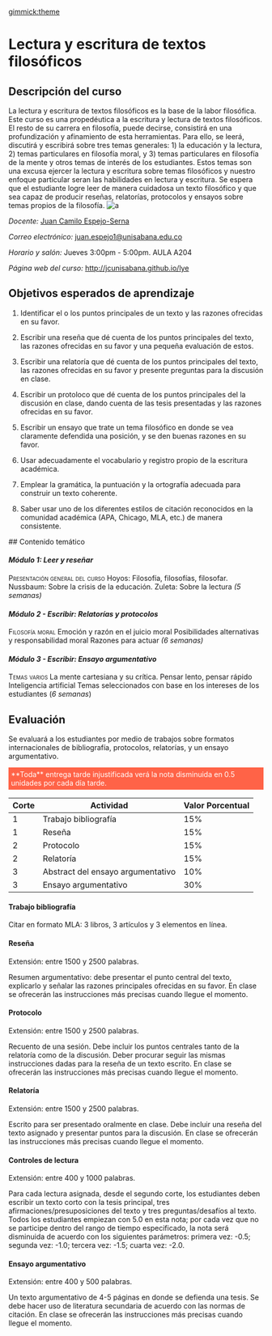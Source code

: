 [gimmick:theme](united)

# Lectura y escritura de textos filosóficos 
<!-- toc -->

<!-- tocstop -->

## Descripción del curso
La lectura y escritura de textos filosóficos es la base de la labor filosófica. Este curso es una propedéutica a la escritura y lectura de textos filosóficos. El resto de su carrera en filosofía, puede decirse, consistirá en una profundización y afinamiento de esta herramientas. Para ello, se leerá, discutirá y escribirá sobre tres temas generales: 1) la educación y la lectura, 2) temas particulares en filosofía moral, y 3) temas particulares en filosofía de la mente y otros temas de interés de los estudiantes. Estos temas son una excusa ejercer la lectura y escritura sobre temas filosóficos y nuestro enfoque particular seran las habilidades en lectura y escritura. Se espera que el estudiante logre leer de manera cuidadosa un texto filosófico y que sea capaz de producir reseñas, relatorías, protocolos y ensayos sobre temas propios de la filosofía.
![a](https://upload.wikimedia.org/wikipedia/commons/thumb/4/49/Bücherstapel_und_ein_aufgeschlagenes_Buch_%2838004505976%29.jpg/1280px-Bücherstapel_und_ein_aufgeschlagenes_Buch_%2838004505976%29.jpg "Por Arntor CC BY-SA 4.0, via Wikimedia Commons")



*Docente:*
[Juan Camilo Espejo-Serna](../jcunisabana.github.io/)

*Correo electrónico:*
juan.espejo1@unisabana.edu.co

*Horario y salón:*
Jueves 3:00pm - 5:00pm.  AULA A204

*Página web del curso:*
http://jcunisabana.github.io/lye

## Objetivos esperados de aprendizaje

1.  Identificar el o los puntos principales de un texto y las razones ofrecidas en su favor.

1.  Escribir una reseña que dé cuenta de los puntos principales del texto, las razones ofrecidas en su favor y una pequeña evaluación de estos.

1.  Escribir una relatoría que dé cuenta de los puntos principales del texto, las razones ofrecidas en su favor y presente preguntas para la discusión en clase.

1.  Escribir un protoloco que dé cuenta de los puntos principales del la discusión en clase, dando cuenta de las tesis presentadas y las razones ofrecidas en su favor.

1.  Escribir un ensayo que trate un tema filosófico en donde se vea claramente defendida una posición, y se den buenas razones en su favor.

1.  Usar adecuadamente el vocabulario y registro propio de la escritura académica.

1.  Emplear la gramática, la puntuación y la ortografía adecuada para construir un texto coherente.

1.  Saber usar uno de los diferentes estilos de citación reconocidos en la comunidad académica (APA, Chicago, MLA, etc.) de manera consistente.

## Contenido temático 

#### *Módulo 1: Leer y reseñar*
<span style="font-variant:small-caps;">Presentación general del curso</span>
Hoyos: Filosofía, filosofías, filosofar.
Nussbaum: Sobre la crisis de la educación.
Zuleta: Sobre la lectura 
*(5 semanas)* 
#### *Módulo 2 - Escribir: Relatorías y protocolos*
<span style="font-variant:small-caps;">Filosofía moral</span> 
Emoción y razón en el juicio moral 
Posibilidades alternativas y responsabilidad moral 
Razones para actuar 
*(6 semanas)*
#### *Módulo 3 - Escribir: Ensayo argumentativo* 
<span style="font-variant:small-caps;">Temas varios</span> 
La mente cartesiana y su crítica. 
Pensar lento, pensar rápido 
Inteligencia artificial 
Temas seleccionados con base en los intereses de los estudiantes
(*6 semanas*)

## Evaluación 

Se evaluará a los estudiantes por medio de trabajos sobre formatos internacionales de bibliografía,  protocolos, relatorías, y un ensayo argumentativo. 

<p style="color:white; background-color:Tomato; padding: 5px; ">**Toda** entrega tarde injustificada verá la nota disminuida en 0.5 unidades por cada día tarde.</p>


| Corte | Actividad | Valor Porcentual|
| ------------- |-------------| -----|
| 1 | Trabajo bibliografía | 15% |
| 1 | Reseña    |   15% |
| 2 | Protocolo    |   15% |
| 2 | Relatoría | 15% |
| 3 | Abstract del ensayo argumentativo    |   10% |
| 3 | Ensayo argumentativo | 30% |


#### Trabajo bibliografía
Citar en formato MLA: 3 libros, 3 artículos y 3 elementos en línea. 

#### Reseña  
Extensión: entre 1500 y 2500 palabras.

Resumen argumentativo: debe presentar el punto central del texto, explicarlo y señalar las razones principales ofrecidas en su favor. En clase se ofrecerán las instrucciones más precisas cuando llegue el momento.

#### Protocolo  
Extensión: entre 1500 y 2500 palabras.

Recuento de una sesión. Debe incluir los puntos centrales tanto de la relatoría como de la discusión. Deber procurar seguir las mismas instrucciones dadas para la reseña de un texto escrito. En clase se ofrecerán las instrucciones más precisas cuando llegue el momento.

#### Relatoría
Extensión: entre 1500 y 2500 palabras.

Escrito para ser presentado oralmente en clase. Debe incluir una reseña del texto asignado y presentar puntos para la discusión. En clase se ofrecerán las instrucciones más precisas cuando llegue el momento.

#### Controles de lectura
Extensión: entre 400 y 1000 palabras.

Para cada lectura asignada, desde el segundo corte, los estudiantes deben escribir un texto corto con la tesis principal, tres afirmaciones/presuposiciones del texto y tres preguntas/desafíos al texto. Todos los estudiantes empiezan con 5.0 en esta nota; por cada vez que no se participe dentro del rango de tiempo especificado, la nota será disminuida de acuerdo con los siguientes parámetros: primera vez: -0.5; segunda vez: -1.0; tercera vez: -1.5; cuarta vez: -2.0.

#### Ensayo argumentativo
Extensión: entre 400 y 500 palabras.

Un texto argumentativo de 4-5 páginas en donde se defienda una tesis. Se debe hacer uso de literatura secundaria de acuerdo con las normas de citación. En clase se ofrecerán las instrucciones más precisas cuando llegue el momento.



